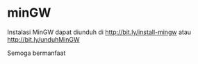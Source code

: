 # minGW
Instalasi MinGW dapat diunduh di http://bit.ly/install-mingw atau http://bit.ly/unduhMinGW

Semoga bermanfaat

